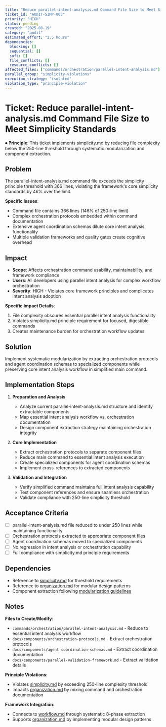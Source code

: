 ```yaml
---
title: "Reduce parallel-intent-analysis.md Command File Size to Meet Simplicity Standards"
ticket_id: "AUDIT-SIMP-003"
priority: "HIGH"
status: pending
created: "2025-08-19"
category: "audit"
estimated_effort: "2.5 hours"
dependencies:
  blocking: []
  sequential: []
  soft: []
  file_conflicts: []
  resource_conflicts: []
affected_files: ["commands/orchestration/parallel-intent-analysis.md"]
parallel_group: "simplicity-violations"
execution_strategy: "isolated"
violation_type: "principle-violation"
---
```


# Ticket: Reduce parallel-intent-analysis.md Command File Size to Meet Simplicity Standards

⏺ **Principle**: This ticket implements [simplicity.md](../../principles/simplicity.md) by reducing file complexity below the 250-line threshold through systematic modularization and component extraction.

## Problem

The parallel-intent-analysis.md command file exceeds the simplicity principle threshold with 366 lines, violating the framework's core simplicity standards by 46% over the limit.

**Specific Issues**:
- Command file contains 366 lines (146% of 250-line limit)
- Complex orchestration protocols embedded within command documentation
- Extensive agent coordination schemas dilute core intent analysis functionality
- Multiple validation frameworks and quality gates create cognitive overhead

## Impact

- **Scope**: Affects orchestration command usability, maintainability, and framework compliance
- **Users**: All developers using parallel intent analysis for complex workflow orchestration
- **Severity**: HIGH - Violates core framework principles and complicates intent analysis adoption

**Specific Impact Details**:
1. File complexity obscures essential parallel intent analysis functionality
2. Violates simplicity.md principle requirement for focused, digestible commands
3. Creates maintenance burden for orchestration workflow updates

## Solution

Implement systematic modularization by extracting orchestration protocols and agent coordination schemas to specialized components while preserving core intent analysis workflow in simplified main command.

## Implementation Steps

1. **Preparation and Analysis**
   - Analyze current parallel-intent-analysis.md structure and identify extractable components
   - Map essential intent analysis workflow vs. orchestration documentation
   - Design component extraction strategy maintaining orchestration integrity

2. **Core Implementation**
   - Extract orchestration protocols to separate component files
   - Reduce main command to essential intent analysis execution
   - Create specialized components for agent coordination schemas
   - Implement cross-references to extracted components

3. **Validation and Integration**
   - Verify simplified command maintains full intent analysis capability
   - Test component references and ensure seamless orchestration
   - Validate compliance with 250-line simplicity threshold

## Acceptance Criteria

- [ ] parallel-intent-analysis.md file reduced to under 250 lines while maintaining functionality
- [ ] Orchestration protocols extracted to appropriate component files
- [ ] Agent coordination schemas moved to specialized components
- [ ] No regression in intent analysis or orchestration capability
- [ ] Full compliance with simplicity.md principle requirements

## Dependencies

- Reference to [simplicity.md](../../principles/simplicity.md) for threshold requirements
- Reference to [organization.md](../../principles/organization.md) for modular design patterns
- Component extraction following [modularization guidelines](../../docs/principles/organization.md)

## Notes

**Files to Create/Modify**:
- `commands/orchestration/parallel-intent-analysis.md` - Reduce to essential intent analysis workflow
- `docs/components/orchestration-protocols.md` - Extract orchestration protocols
- `docs/components/agent-coordination-schemas.md` - Extract coordination documentation
- `docs/components/parallel-validation-framework.md` - Extract validation details

**Principle Violations**:
- Violates [simplicity.md](../../principles/simplicity.md) by exceeding 250-line complexity threshold
- Impacts [organization.md](../../principles/organization.md) by mixing command and orchestration documentation

**Framework Integration**:
- Connects to [workflow.md](../../principles/workflow.md) through systematic 8-phase extraction
- Supports [organization.md](../../principles/organization.md) by implementing modular design patterns